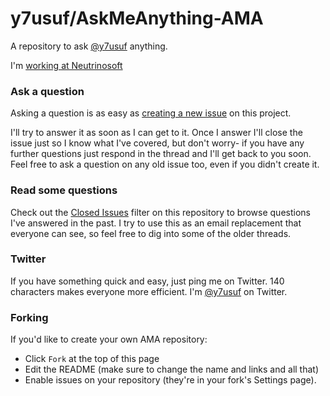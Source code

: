# y7usuf/AskMeAnything-AMA

A repository to ask [@y7usuf](https://twitter.com/y7usuf) anything.

I'm [working at Neutrinosoft](https://neutrinosoft.com)

### Ask a question

Asking a question is as easy as
[creating a new issue](https://github.com/y7usuf/AskMeAnything-AMA/issues/new) on this
project.

I'll try to answer it as soon as I can get to it. Once I answer I'll close the
issue just so I know what I've covered, but don't worry- if you have any further
questions just respond in the thread and I'll get back to you soon. Feel free to
ask a question on any old issue too, even if you didn't create it.

### Read some questions

Check out the [Closed Issues](https://github.com/y7usuf/AskMeAnything-AMA/issues?q=is%3Aissue+is%3Aclosed)
filter on this repository to browse questions I've answered in the past. I try
to use this as an email replacement that everyone can see, so feel free to dig
into some of the older threads.

### Twitter

If you have something quick and easy, just ping me on Twitter. 140 characters
makes everyone more efficient. I'm [@y7usuf](https://twitter.com/y7usuf) on
Twitter.

### Forking

If you'd like to create your own AMA repository:

- Click `Fork` at the top of this page
- Edit the README (make sure to change the name and links and all that)
- Enable issues on your repository (they're in your fork's Settings page).
